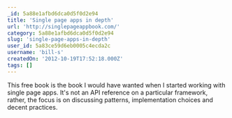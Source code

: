 ```yaml
---
_id: 5a88e1afbd6dca0d5f0d2e94
title: 'Single page apps in depth'
url: 'http://singlepageappbook.com/'
category: 5a88e1afbd6dca0d5f0d2e94
slug: 'single-page-apps-in-depth'
user_id: 5a83ce59d6eb0005c4ecda2c
username: 'bill-s'
createdOn: '2012-10-19T17:52:18.000Z'
tags: []
---
```


This free book is the book I would have wanted when I started working with single page apps. It's not an API reference on a particular framework, rather, the focus is on discussing patterns, implementation choices and decent practices.
